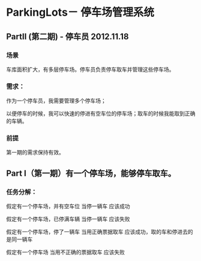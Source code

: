ParkingLots－ 停车场管理系统
==============
## PartII (第二期) - 停车员 2012.11.18

### 场景

车库面积扩大，有多层停车场。停车员负责停车取车并管理这些停车场。

### 需求：

作为一个停车员，我需要管理多个停车场；

以便停车的时候，我可以快速的停进有空车位的停车场；取车的时候我能取到正确的车辆。

### 前提

第一期的需求保持有效。





## Part I（第一期）有一个停车场，能够停车取车。

### 任务分解：

假定有一个停车场，并有空车位
当停一辆车
应该成功

假定有一个停车场，已停满车辆
当停一辆车
应该失败

假定有一个停车场，停了一辆车
当用正确票据取车
应该成功，取的车和停进去的是同一辆车

假定有一个停车场
当用不正确的票据取车
应该失败
